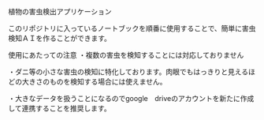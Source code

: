 植物の害虫検出アプリケーション

このリポジトリに入っているノートブックを順番に使用することで、簡単に害虫検知ＡＩを作ることができます。

使用にあたっての注意
・複数の害虫を検知することには対応しておりません

・ダニ等の小さな害虫の検知に特化しております。肉眼でもはっきりと見えるほどの大きさのものを検知する場合には使えません。

・大きなデータを扱うことになるのでgoogle　driveのアカウントを新たに作成して連携することを推奨します。
